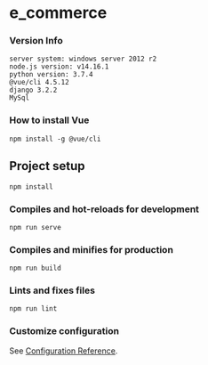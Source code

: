 # e_commerce
### Version Info
```
server system: windows server 2012 r2
node.js version: v14.16.1
python version: 3.7.4
@vue/cli 4.5.12
django 3.2.2
MySql
```
### How to install Vue
```
npm install -g @vue/cli
```

## Project setup
```
npm install
```

### Compiles and hot-reloads for development
```
npm run serve
```

### Compiles and minifies for production
```
npm run build
```

### Lints and fixes files
```
npm run lint
```

### Customize configuration
See [Configuration Reference](https://cli.vuejs.org/config/).
